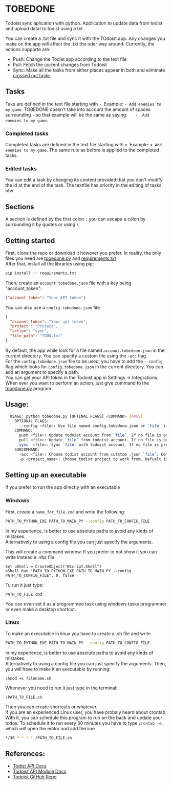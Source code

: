 
# TOBEDONE
Todoist sync aplication with python. Application to update data from todist and upload datat to todist using a txt

You can create a .txt file and sync it with the TOdoist app. Any changes you make on the app will affect the .txt 
the oder way around. Currently, the actions supporte are:  
* Push: Change the Todist app according to the text file
* Pull: Fetch the current changes from Todoist 
* Sync: Make all the tasks from either places appear in both and eliminate [crossed out tasks](#completed-tasks)  

## Tasks
Taks are defined in the text file starting with `-`. Example: `- Add enemies to my game`. TOBEDONE doesn't take into 
account the amount of spaces surrounding `-` so that example will be the same as saying: `   -  Add enemies to my game`.  

### Completed tasks
Completed tasks are defined in the text file starting with `x`. Example: `x Add enemies to my game`. The same rule as 
before is applied to the completed tasks.  

### Edited tasks
You can edit a task by changing its content provided that you don't modify the id at the end of the task.
The textfile has priority in the editing of tasks btw  

## Sections  
A section is defined by the first colon `:` you can escape a colon by surrounding it by quotes or using `\`

## Getting started
First, clone the repo or download it however you prefer. In reality, the only files you need are 
[tobedone.py](tobedone.py) and [requirements.txt](requirements.txt)  
After that, install all the libraries using pip:  
```bash
pip install -r requirements.txt
``` 
Then, create an `account.tobedone.json` file with a key being "account_token":  
```json 
{"account_token": "Your API token"}
```
You can also use a `config.tobedone.json` file  
````json
{
  "account_token": "Your api token",
  "project": "Project",
  "action": "sync",
  "file_path": "TODO.txt"
}
````
By default, the app while look for a file named `account.tobedone.json` in the current directory. You can 
specify a custom file using the `-acc` flag.  
For the `config.tobedone.json` file to be used, you have to add the `--config` flag which looks for
`config.tobedone.json` in the current directory. You can add an argument to specify a path.  
You can get your API token in the Todoist app in Settings -> Integrations.  
When ever you want to perform an action, just give command to the [tobedone.py](tobedone.py) program.  

## Usage:
```bash
  USAGE: python tobedone.py [OPTINAL FLAGS] <COMMAND> [ARGS] 
    OPTIONAL FLAGS:
      --config <file>: Use file named config.tobedone.json or `file` if provided to carry out execution
    COMMAND:
      push <file>: Update todoist account from `file`. If no file is provided the default is 'TODO.txt'
      pull <file>: Update `file` from todoist account. If no file is provided the default is 'TODO.txt'
      sync  <file>: Sync `file` with todoist account. If no file is provided the default is 'TODO.txt'
    SUBCOMMAND:
      -acc <file>: Choose todist account from cutstom .json `file`. Default is account.tobedone.json
      -p <project_name>: Choose todist project to work from. Defualt is `Inbox`
```

## Setting up an executable
If you prefer to run the app directly with an executable  
### Windows
First, create a `name_for_file.cmd` and write the following:  
```bash
PATH_TO_PYTHON_EXE PATH_TO_MAIN_PY --config PATH_TO_CONFIG_FILE
```  
In my experience, is better to use absolute paths to avoid any kinds of mistakes.  
Alternatively to using a config file you can just specify the arguments.  

This will create a command window. If you prefer to not show it you can write instead a .vbs file
```vbs
Set oShell = CreateObject("Wscript.Shell")
oShell.Run "PATH_TO_PYTHON_EXE PATH_TO_MAIN_PY --config PATH_TO_CONFIG_FILE", 0, false
```

Tu run it just type:  
```console
PATH_TO_FILE.cmd
```  
You can even set it as a programmed task using windows tasks programmer or even make a desktop shortcut.  

### Linux
To make an executable in linux you have to create a .sh file and write.  
```bash
PATH_TO_PYTHON_EXE PATH_TO_MAIN_PY --config PATH_TO_CONFIG_FILE
```
In my experience, is better to use absolute paths to avoid any kinds of mistakes.  
Alternatively to using a config file you can just specify the arguments. 
Then, you will have to make it an executable by running:  
```console
chmod +x filename.sh
```
Whenever you need to run it just type in the terminal: 
```console
/PATH_TO_FILE.sh
```
Then you can create shortcuts or whatever.  
If you are an experienced Linux user, you have probaly heard about crontab. With it, you can schedule
this program to run on the back and update your todos. 
To schedule it to run every 30 minutes you have to type `crontab -e`, which will open the editor
and add the line 
```bash
*/30 * * * * /PATH_TO_FILE.sh
```

## References:
- [Todist API Docs](https://developer.todoist.com/sync/v8/#get-all-projects)  
- [Todoist API Module Docs](https://todoist-python.readthedocs.io/en/latest/)  
- [Todoist GitHub Repo](https://github.com/doist/todoist-python)  
